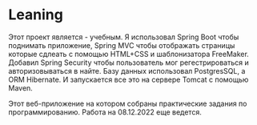 # Leaning
Этот проект является - учебным. Я использовал Spring Boot чтобы поднимать приложение,
Spring MVC чтобы отображать страницы которые сдлеать с помощью HTML+CSS и шаблонизатора FreeMaker. 
Добавил Spring Security чтобы пользователь мог регестрироваться и авторизовываться в найте.
Базу данных использовал PostgresSQL, а ORM Hibernate. И запускается все это на сервере Tomcat с помощью Maven.

Этот веб-приложение на котором собраны практические задания по программированию.
Работа на 08.12.2022 еще ведется.

